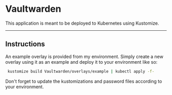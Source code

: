 # Vaultwarden

This application is meant to be deployed to Kubernetes using Kustomize.

<hr>

## Instructions

An example overlay is provided from my environment. Simply create a new overlay using it as an example and deploy it to your environment like so:

   ```bash
    kustomize build Vaultwarden/overlays/example | kubectl apply -f-
   ```

Don't forget to update the kustomizations and password files according to your environment.
